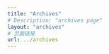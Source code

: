 ```yaml
---
title: "Archives"
# Description: "archives page"
layout: "archives"
# 页面链接
url: ../archives
---
```

